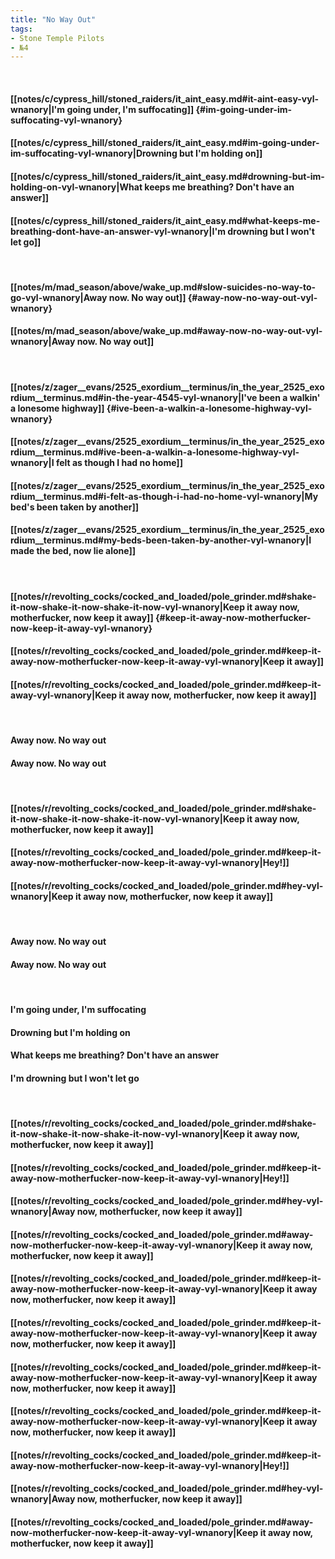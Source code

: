 ```yaml
---
title: "No Way Out"
tags:
- Stone Temple Pilots
- №4
---
```

&nbsp;
#### [[notes/c/cypress_hill/stoned_raiders/it_aint_easy.md#it-aint-easy-vyl-wnanory|I'm going under, I'm suffocating]] {#im-going-under-im-suffocating-vyl-wnanory}
#### [[notes/c/cypress_hill/stoned_raiders/it_aint_easy.md#im-going-under-im-suffocating-vyl-wnanory|Drowning but I'm holding on]]
#### [[notes/c/cypress_hill/stoned_raiders/it_aint_easy.md#drowning-but-im-holding-on-vyl-wnanory|What keeps me breathing? Don't have an answer]]
#### [[notes/c/cypress_hill/stoned_raiders/it_aint_easy.md#what-keeps-me-breathing-dont-have-an-answer-vyl-wnanory|I'm drowning but I won't let go]]
&nbsp;
#### [[notes/m/mad_season/above/wake_up.md#slow-suicides-no-way-to-go-vyl-wnanory|Away now. No way out]] {#away-now-no-way-out-vyl-wnanory}
#### [[notes/m/mad_season/above/wake_up.md#away-now-no-way-out-vyl-wnanory|Away now. No way out]]
&nbsp;
#### [[notes/z/zager__evans/2525_exordium__terminus/in_the_year_2525_exordium__terminus.md#in-the-year-4545-vyl-wnanory|I've been a walkin' a lonesome highway]] {#ive-been-a-walkin-a-lonesome-highway-vyl-wnanory}
#### [[notes/z/zager__evans/2525_exordium__terminus/in_the_year_2525_exordium__terminus.md#ive-been-a-walkin-a-lonesome-highway-vyl-wnanory|I felt as though I had no home]]
#### [[notes/z/zager__evans/2525_exordium__terminus/in_the_year_2525_exordium__terminus.md#i-felt-as-though-i-had-no-home-vyl-wnanory|My bed's been taken by another]]
#### [[notes/z/zager__evans/2525_exordium__terminus/in_the_year_2525_exordium__terminus.md#my-beds-been-taken-by-another-vyl-wnanory|I made the bed, now lie alone]]
&nbsp;
#### [[notes/r/revolting_cocks/cocked_and_loaded/pole_grinder.md#shake-it-now-shake-it-now-shake-it-now-vyl-wnanory|Keep it away now, motherfucker, now keep it away]] {#keep-it-away-now-motherfucker-now-keep-it-away-vyl-wnanory}
#### [[notes/r/revolting_cocks/cocked_and_loaded/pole_grinder.md#keep-it-away-now-motherfucker-now-keep-it-away-vyl-wnanory|Keep it away]]
#### [[notes/r/revolting_cocks/cocked_and_loaded/pole_grinder.md#keep-it-away-vyl-wnanory|Keep it away now, motherfucker, now keep it away]]
&nbsp;
#### Away now. No way out
#### Away now. No way out
&nbsp;
#### [[notes/r/revolting_cocks/cocked_and_loaded/pole_grinder.md#shake-it-now-shake-it-now-shake-it-now-vyl-wnanory|Keep it away now, motherfucker, now keep it away]]
#### [[notes/r/revolting_cocks/cocked_and_loaded/pole_grinder.md#keep-it-away-now-motherfucker-now-keep-it-away-vyl-wnanory|Hey!]]
#### [[notes/r/revolting_cocks/cocked_and_loaded/pole_grinder.md#hey-vyl-wnanory|Keep it away now, motherfucker, now keep it away]]
&nbsp;
#### Away now. No way out
#### Away now. No way out
&nbsp;
#### I'm going under, I'm suffocating
#### Drowning but I'm holding on
#### What keeps me breathing? Don't have an answer
#### I'm drowning but I won't let go
&nbsp;
#### [[notes/r/revolting_cocks/cocked_and_loaded/pole_grinder.md#shake-it-now-shake-it-now-shake-it-now-vyl-wnanory|Keep it away now, motherfucker, now keep it away]]
#### [[notes/r/revolting_cocks/cocked_and_loaded/pole_grinder.md#keep-it-away-now-motherfucker-now-keep-it-away-vyl-wnanory|Hey!]]
#### [[notes/r/revolting_cocks/cocked_and_loaded/pole_grinder.md#hey-vyl-wnanory|Away now, motherfucker, now keep it away]]
#### [[notes/r/revolting_cocks/cocked_and_loaded/pole_grinder.md#away-now-motherfucker-now-keep-it-away-vyl-wnanory|Keep it away now, motherfucker, now keep it away]]
#### [[notes/r/revolting_cocks/cocked_and_loaded/pole_grinder.md#keep-it-away-now-motherfucker-now-keep-it-away-vyl-wnanory|Keep it away now, motherfucker, now keep it away]]
#### [[notes/r/revolting_cocks/cocked_and_loaded/pole_grinder.md#keep-it-away-now-motherfucker-now-keep-it-away-vyl-wnanory|Keep it away now, motherfucker, now keep it away]]
#### [[notes/r/revolting_cocks/cocked_and_loaded/pole_grinder.md#keep-it-away-now-motherfucker-now-keep-it-away-vyl-wnanory|Keep it away now, motherfucker, now keep it away]]
#### [[notes/r/revolting_cocks/cocked_and_loaded/pole_grinder.md#keep-it-away-now-motherfucker-now-keep-it-away-vyl-wnanory|Keep it away now, motherfucker, now keep it away]]
#### [[notes/r/revolting_cocks/cocked_and_loaded/pole_grinder.md#keep-it-away-now-motherfucker-now-keep-it-away-vyl-wnanory|Hey!]]
#### [[notes/r/revolting_cocks/cocked_and_loaded/pole_grinder.md#hey-vyl-wnanory|Away now, motherfucker, now keep it away]]
#### [[notes/r/revolting_cocks/cocked_and_loaded/pole_grinder.md#away-now-motherfucker-now-keep-it-away-vyl-wnanory|Keep it away now, motherfucker, now keep it away]]
